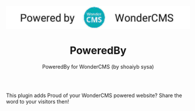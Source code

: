 <p align="center"><img src="preview.jpg?v=3" /></p>
<h1 align="center">PoweredBy</h1>
<p align="center">PoweredBy for WonderCMS (by shoaiyb sysa)</p>

<br><br>




This plugin adds 
Proud of your WonderCMS powered website?        Share the word to your visitors then!
